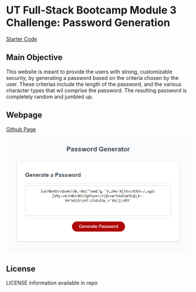 # UT Full-Stack Bootcamp Module 3 Challenge: Password Generation
[Starter Code](https://github.com/coding-boot-camp/friendly-parakeet)

## Main Objective
This website is meant to provide the users with strong, customizable security, by generating a password based on the criteria chosen by the user. These criterias include the length of the password, and the various character types that wil comprise the password. The resulting password is completely random and jumbled up.

## Webpage
[Github Page](https://whatnameshouldiuse.github.io/angelo-password-challenge/)

![Screenshot of the deployed webpage](./assets/password-generator-screenshot.PNG)

## License
LICENSE information available in repo